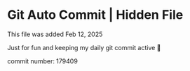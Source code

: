 # Git Auto Commit | Hidden File

This file was added Feb 12, 2025

Just for fun and keeping my daily git commit active 🤪

commit number: 179409
